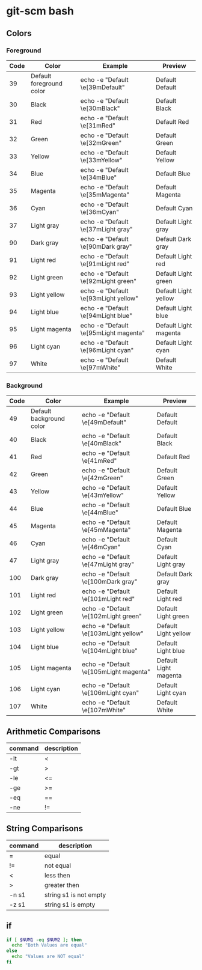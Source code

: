 # git-scm bash

## Colors

### Foreground

Code | Color | Example | Preview
---|---|---|---
39 | Default foreground color | echo -e "Default \e[39mDefault" | Default Default
30 | Black | echo -e "Default \e[30mBlack" | Default Black
31 | Red | echo -e "Default \e[31mRed" | Default Red
32 | Green | echo -e "Default \e[32mGreen" | Default Green
33 | Yellow | echo -e "Default \e[33mYellow" | Default Yellow
34 | Blue | echo -e "Default \e[34mBlue" | Default Blue
35 | Magenta | echo -e "Default \e[35mMagenta" | Default Magenta
36 | Cyan | echo -e "Default \e[36mCyan" | Default Cyan
37 | Light gray | echo -e "Default \e[37mLight gray" | Default Light gray
90 | Dark gray | echo -e "Default \e[90mDark gray" | Default Dark gray
91 | Light red | echo -e "Default \e[91mLight red" | Default Light red
92 | Light green | echo -e "Default \e[92mLight green" | Default Light green
93 | Light yellow | echo -e "Default \e[93mLight yellow" | Default Light yellow
94 | Light blue | echo -e "Default \e[94mLight blue" | Default Light blue
95 | Light magenta | echo -e "Default \e[95mLight magenta" | Default Light magenta
96 | Light cyan | echo -e "Default \e[96mLight cyan" | Default Light cyan
97 | White | echo -e "Default \e[97mWhite" | Default White

### Background

Code | Color | Example | Preview
---|---|---|---
49 | Default background color | echo -e "Default \e[49mDefault" | Default Default
40 | Black | echo -e "Default \e[40mBlack" | Default Black
41 | Red | echo -e "Default \e[41mRed" | Default Red
42 | Green | echo -e "Default \e[42mGreen" | Default Green
43 | Yellow | echo -e "Default \e[43mYellow" | Default Yellow
44 | Blue | echo -e "Default \e[44mBlue" | Default Blue
45 | Magenta | echo -e "Default \e[45mMagenta" | Default Magenta
46 | Cyan | echo -e "Default \e[46mCyan" | Default Cyan
47 | Light gray | echo -e "Default \e[47mLight gray" | Default Light gray
100 | Dark gray | echo -e "Default \e[100mDark gray" | Default Dark gray
101 | Light red | echo -e "Default \e[101mLight red" | Default Light red
102 | Light green | echo -e "Default \e[102mLight green" | Default Light green
103 | Light yellow | echo -e "Default \e[103mLight yellow" | Default Light yellow
104 | Light blue | echo -e "Default \e[104mLight blue" | Default Light blue
105 | Light magenta | echo -e "Default \e[105mLight magenta" | Default Light magenta
106 | Light cyan | echo -e "Default \e[106mLight cyan" | Default Light cyan
107 | White | echo -e "Default \e[107mWhite" | Default White

## Arithmetic Comparisons

command | description
---|---
-lt | <
-gt | >
-le | <=
-ge | >=
-eq | ==
-ne | !=

## String Comparisons

command | description
---|---
= | equal
!= | not equal
< | less then
> | greater then
-n s1 | string s1 is not empty
-z s1 | string s1 is empty

## if

``` bash
if [ $NUM1 -eq $NUM2 ]; then
  echo "Both Values are equal"
else
  echo "Values are NOT equal"
fi
```
